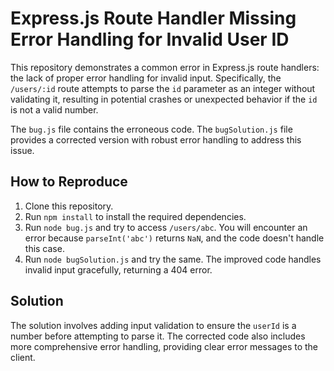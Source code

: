 # Express.js Route Handler Missing Error Handling for Invalid User ID

This repository demonstrates a common error in Express.js route handlers: the lack of proper error handling for invalid input.  Specifically, the `/users/:id` route attempts to parse the `id` parameter as an integer without validating it, resulting in potential crashes or unexpected behavior if the `id` is not a valid number.

The `bug.js` file contains the erroneous code. The `bugSolution.js` file provides a corrected version with robust error handling to address this issue.

## How to Reproduce

1. Clone this repository.
2. Run `npm install` to install the required dependencies.
3. Run `node bug.js` and try to access `/users/abc`. You will encounter an error because `parseInt('abc')` returns `NaN`, and the code doesn't handle this case.
4. Run `node bugSolution.js` and try the same. The improved code handles invalid input gracefully, returning a 404 error.

## Solution

The solution involves adding input validation to ensure the `userId` is a number before attempting to parse it.  The corrected code also includes more comprehensive error handling, providing clear error messages to the client.
